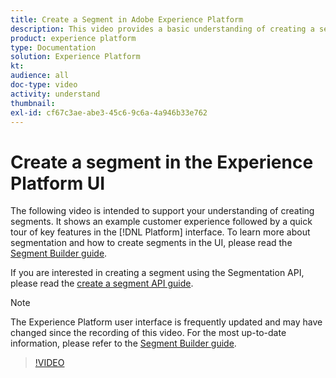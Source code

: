 ```yaml
---
title: Create a Segment in Adobe Experience Platform
description: This video provides a basic understanding of creating a segment using the Platform UI.
product: experience platform
type: Documentation
solution: Experience Platform
kt: 
audience: all
doc-type: video
activity: understand
thumbnail:
exl-id: cf67c3ae-abe3-45c6-9c6a-4a946b33e762
---
```

# Create a segment in the Experience Platform UI

The following video is intended to support your understanding of creating segments. It shows an example customer experience followed by a quick tour of key features in the [!DNL Platform] interface. To learn more about segmentation and how to create segments in the UI, please read the [Segment Builder guide](../ui/segment-builder.md).

If you are interested in creating a segment using the Segmentation API, please read the [create a segment API guide](../tutorials/create-a-segment.md).

>[!NOTE]
>
>The Experience Platform user interface is frequently updated and may have changed since the recording of this video. For the most up-to-date information, please refer to the [Segment Builder guide](../ui/segment-builder.md).

>[!VIDEO](https://video.tv.adobe.com/v/27254?quality=12&learn=on)
